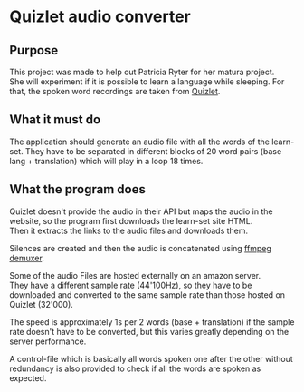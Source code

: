 # Quizlet audio converter 
## Purpose
This project was made to help out Patricia Ryter for her matura project.   
She will experiment if it is possible to learn a language 
while sleeping. 
For that, the spoken word recordings are taken from [Quizlet](https://quizlet.com).

## What it must do
The application should generate an audio file with all the words of the learn-set. 
They have to be separated in different blocks of 20 word pairs (base lang + translation)
which will play in a loop 18 times.

## What the program does
Quizlet doesn't provide the audio in their API but maps the audio in the website, 
so the program first downloads the learn-set site HTML.   
Then it extracts the links to the audio files and downloads them.  

Silences are created and then the audio is concatenated 
using [ffmpeg demuxer](https://trac.ffmpeg.org/wiki/Concatenate#demuxer).  

Some of the audio Files are hosted externally on an amazon server.   
They have a different sample rate (44'100Hz), so they have to be downloaded
and converted to the same sample rate than those hosted on Quizlet (32'000).  

The speed is approximately 1s per 2 words (base + translation) if the sample rate doesn't have to be converted, 
but this varies greatly depending on the server performance.

A control-file which is basically all words spoken one after the other without redundancy is also provided to check if 
all the words are spoken as expected.

